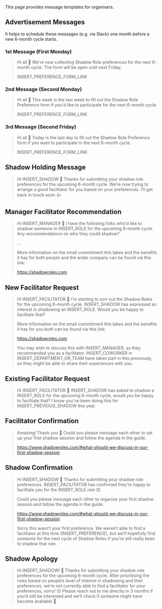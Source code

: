 This page provides message templates for organisers.

## Advertisement Messages
It helps to schedule these messages (e.g. via Slack) one month before a new 6-month cycle starts.

### 1st Message (First Monday)
> Hi all 👋 We're now collecting Shadow Role preferences for the next 6-month cycle. The form will be open until next Friday.
>
> INSERT_PREFERENCE_FORM_LINK

### 2nd Message (Second Monday)
> Hi all 👋 This week is the last week to fill out the Shadow Role Preference form if you'd like to participate for the next 6-month cycle.
>
> INSERT_PREFERENCE_FORM_LINK

### 3rd Message (Second Friday)
> Hi all 👋 Today is the last day to fill out the Shadow Role Preference form if you want to participate in the next 6-month cycle.
> 
> INSERT_PREFERENCE_FORM_LINK

## Shadow Holding Message
> Hi INSERT_SHADOW 👋 Thanks for submitting your shadow role preferences for the upcoming 6-month cycle. We’re now trying to arrange a good facilitator for you based on your preferences. I’ll get back in touch soon 👍

## Manager Facilitator Recommendation
> Hi INSERT_MANAGER 👋 I have the following folks who'd like to shadow someone in INSERT_ROLE for the upcoming 6-month cycle. Any recommendations on who they could shadow?
> 
> …
> 
> More information on the small commitment this takes and the benefits it has for both people and the wider company can be found via this link:
> 
> https://shadowroles.com

## New Facilitator Request
> Hi INSERT_FACILITATOR 👋 I'm starting to sort out the Shadow Roles for the upcoming 6-month cycle. INSERT_SHADOW has expressed an interest in shadowing an INSERT_ROLE. Would you be happy to facilitate that?
> 
> More information on the small commitment this takes and the benefits it has for you both can be found via this link:
> 
> https://shadowroles.com
> 
> You may wish to discuss this with INSERT_MANAGER, as they recommended you as a facilitator. INSERT_COWORKER in INSERT_DEPARTMENT_OR_TEAM have taken part in this previously, so they might be able to share their experiences with you.

## Existing Facilitator Request
> Hi INSERT_FACILITATOR 👋 INSERT_SHADOW has asked to shadow a INSERT_ROLE for the upcoming 6-month cycle, would you be happy to facilitate that? I know you've been doing this for INSERT_PREVIOUS_SHADOW this year.

## Facilitator Confirmation
> Amazing! Thank you 🙏 Could you please message each other to set up your first shadow session and follow the agenda in the guide.
> 
> https://www.shadowroles.com/#what-should-we-discuss-in-our-first-shadow-session

## Shadow Confirmation
> Hi INSERT_SHADOW 👋 Thanks for submitting your shadow role preferences. INSERT_FACILITATOR has confirmed they’re happy to facilitate you for the INSERT_ROLE role 😊
> 
> Could you please message each other to organise your first shadow session and follow the agenda in the guide.
> 
> https://www.shadowroles.com/#what-should-we-discuss-in-our-first-shadow-session
> 
> Sorry this wasn’t your first preference. We weren’t able to find a facilitator at this time (INSERT_PREFERENCE), but we’ll hopefully find someone for the next cycle of Shadow Roles if you’re still really keen to shadow that role.

## Shadow Apology
> Hi INSERT_SHADOW! 👋 Thanks for submitting your shadow role preferences for the upcoming 6-month cycle. After prioritising the roles based on people’s level of interest in shadowing and their preferences, we’re not currently able to find a facilitator for your preferences, sorry! 😔 Please reach out to me directly in 3 months if you’d still be interested and we’ll check if someone might have become available 🤞
